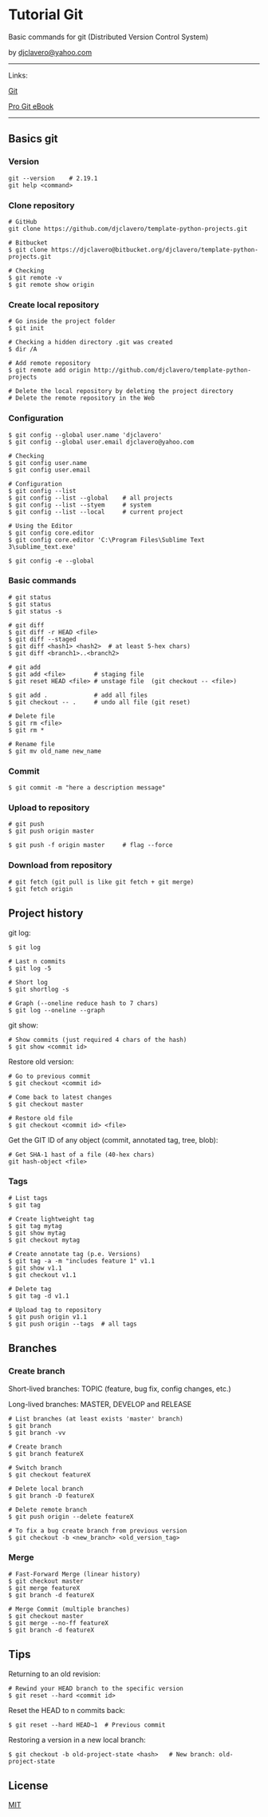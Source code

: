 # Tutorial Git 

Basic commands for git (Distributed Version Control System)

by djclavero@yahoo.com 

---

Links:

[Git](https://git-scm.com/download/win)

[Pro Git eBook](https://git-scm.com/book/en/v2)

---


## Basics git

### Version

```
git --version    # 2.19.1
git help <command>
```

### Clone repository

```
# GitHub
git clone https://github.com/djclavero/template-python-projects.git

# Bitbucket
$ git clone https://djclavero@bitbucket.org/djclavero/template-python-projects.git

# Checking 
$ git remote -v
$ git remote show origin
```

### Create local repository

```
# Go inside the project folder
$ git init

# Checking a hidden directory .git was created
$ dir /A 

# Add remote repository
$ git remote add origin http://github.com/djclavero/template-python-projects

# Delete the local repository by deleting the project directory
# Delete the remote repository in the Web
```

### Configuration

```
$ git config --global user.name 'djclavero'
$ git config --global user.email djclavero@yahoo.com

# Checking
$ git config user.name
$ git config user.email

# Configuration
$ git config --list
$ git config --list --global    # all projects
$ git config --list --styem     # system
$ git config --list --local     # current project

# Using the Editor
$ git config core.editor
$ git config core.editor 'C:\Program Files\Sublime Text 3\sublime_text.exe'

$ git config -e --global
```

### Basic commands

```
# git status
$ git status
$ git status -s

# git diff
$ git diff -r HEAD <file>
$ git diff --staged
$ git diff <hash1> <hash2>  # at least 5-hex chars)
$ git diff <branch1>..<branch2>

# git add
$ git add <file>        # staging file
$ git reset HEAD <file> # unstage file  (git checkout -- <file>)

$ git add .             # add all files
$ git checkout -- .     # undo all file (git reset)

# Delete file
$ git rm <file>
$ git rm *

# Rename file
$ git mv old_name new_name
```

### Commit 

```
$ git commit -m "here a description message"
```

### Upload to repository

```
# git push
$ git push origin master

$ git push -f origin master     # flag --force
```

### Download from repository

```
# git fetch (git pull is like git fetch + git merge)
$ git fetch origin
```

## Project history

git log:

```
$ git log

# Last n commits
$ git log -5

# Short log
$ git shortlog -s

# Graph (--oneline reduce hash to 7 chars)
$ git log --oneline --graph
```

git show:

```
# Show commits (just required 4 chars of the hash)
$ git show <commit id>
```

Restore old version:

```
# Go to previous commit
$ git checkout <commit id>

# Come back to latest changes
$ git checkout master

# Restore old file
$ git checkout <commit id> <file>
```

Get the GIT ID of any object (commit, annotated tag, tree, blob):

```
# Get SHA-1 hast of a file (40-hex chars)
git hash-object <file>
```

### Tags

```
# List tags
$ git tag

# Create lightweight tag
$ git tag mytag
$ git show mytag
$ git checkout mytag

# Create annotate tag (p.e. Versions)
$ git tag -a -m "includes feature 1" v1.1
$ git show v1.1
$ git checkout v1.1  

# Delete tag 
$ git tag -d v1.1

# Upload tag to repository
$ git push origin v1.1
$ git push origin --tags  # all tags
```

## Branches

### Create branch

Short-lived branches: TOPIC (feature, bug fix, config changes, etc.)

Long-lived  branches: MASTER, DEVELOP and RELEASE

```
# List branches (at least exists 'master' branch)
$ git branch
$ git branch -vv

# Create branch
$ git branch featureX

# Switch branch
$ git checkout featureX

# Delete local branch
$ git branch -D featureX

# Delete remote branch
$ git push origin --delete featureX 

# To fix a bug create branch from previous version
$ git checkout -b <new_branch> <old_version_tag>
```

### Merge

```
# Fast-Forward Merge (linear history)
$ git checkout master
$ git merge featureX
$ git branch -d featureX

# Merge Commit (multiple branches)
$ git checkout master
$ git merge --no-ff featureX
$ git branch -d featureX
```

## Tips

Returning to an old revision:

```
# Rewind your HEAD branch to the specific version
$ git reset --hard <commit id>      
```

Reset the HEAD to n commits back:

`$ git reset --hard HEAD~1  # Previous commit`

Restoring a version in a new local branch:

`$ git checkout -b old-project-state <hash>   # New branch: old-project-state`


## License
[MIT](https://choosealicense.com/licenses/mit/)